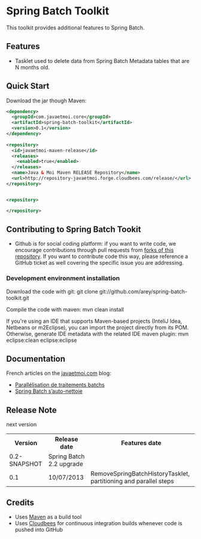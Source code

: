 # Spring Batch Toolkit #

This toolkit provides additional features to Spring Batch.

## Features ##

* Tasklet used to delete data from Spring Batch Metadata tables that are N months old.


## Quick Start ##

Download the jar though Maven:
```xml
<dependency>
  <groupId>com.javaetmoi.core</groupId>
  <artifactId>spring-batch-toolkit</artifactId>
  <version>0.1</version>
</dependency> 
       
<repository>
  <id>javaetmoi-maven-release</id>
  <releases>
    <enabled>true</enabled>
  </releases>
  <name>Java & Moi Maven RELEASE Repository</name>
  <url>http://repository-javaetmoi.forge.cloudbees.com/release/</url>
</repository>
```

```xml

<repository>

</repository>
```

## Contributing to Spring Batch Tookit ##

* Github is for social coding platform: if you want to write code, we encourage contributions through pull requests from [forks of this repository](http://help.github.com/forking/). If you want to contribute code this way, please reference a GitHub ticket as well covering the specific issue you are addressing.

### Development environment installation ###

Download the code with git:
git clone git://github.com/arey/spring-batch-toolkit.git

Compile the code with maven:
mvn clean install

If you're using an IDE that supports Maven-based projects (InteliJ Idea, Netbeans or m2Eclipse), you can import the project directly from its POM. 
Otherwise, generate IDE metadata with the related IDE maven plugin:
mvn eclipse:clean eclipse:eclipse

## Documentation ##

French articles on the [javaetmoi.com](http://javaetmoi.com) blog:
* [Parallélisation de traitements batchs](http://javaetmoi.com/2012/12/parallelisation-de-traitements-batchs/)
* [Spring Batch s’auto-nettoie](http://javaetmoi.com/2012/06/sprint-batch-sauto-nettoie/)


## Release Note ##

<table>
  <tr>
    <th>Version</th><th>Release date</th><th>Features date</th>
  </tr>
  <tr>
    <td>0.2-SNAPSHOT</td>next version<td>Spring Batch 2.2 upgrade</td><td></td>
  </tr>
  <tr>
    <td>0.1</td><td>10/07/2013</td><td>RemoveSpringBatchHistoryTasklet, partitioning and parallel steps</td>
  </tr>
</table>

## Credits ##

* Uses [Maven](http://maven.apache.org/) as a build tool
* Uses [Cloudbees](http://www.cloudbees.com/foss) for continuous integration builds whenever code is pushed into GitHub
